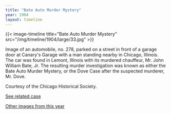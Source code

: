 ```yaml
---
title: "Bate Auto Murder Mystery"
year: 1904
layout: timeline
---
```


{{< image-timeline title="Bate Auto Murder Mystery" src="/img/timeline/1904/large/33.jpg" >}}


Image of an automobile, no. 278, parked on a street in front of a garage door at Canary's Garage with a man standing nearby in Chicago, Illinois. The car was found in Lemont, Illinois with its murdered chauffeur, Mr. John William Bate, Jr. The resulting murder investigation was known as either the Bate Auto Murder Mystery, or the Dove Case after the suspected murderer, Mr. Dove. 

Courtesy of the Chicago Historical Society.

[See related case](/database/243/)

[Other images from this year](/historical/timeline/1904)